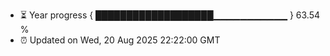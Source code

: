 - ⏳ Year progress { ███████████████████▁▁▁▁▁▁▁▁▁▁▁ } 63.54 %
- ⏰ Updated on Wed, 20 Aug 2025 22:22:00 GMT

